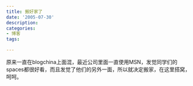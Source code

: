 ```yaml
---
title: 搬好家了
date: '2005-07-30'
description:
categories:
- 博客
tags:

---
```


原来一直在blogchina上面混，最近公司里面一直使用MSN，发觉同学们的spaces都很好看，而且发觉了他们的另外一面，所以就决定搬家，在这里搭窝，呵呵。